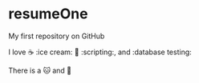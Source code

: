 # resumeOne

My first repository on GitHub

I love :coffee: :ice cream: :pizza: :scripting:, and :database testing:

There is a :cat: and :dog:

